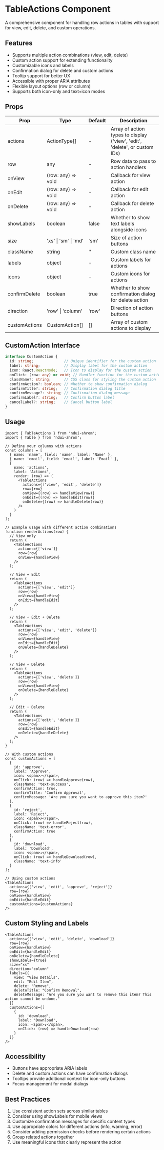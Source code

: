 # TableActions Component

A comprehensive component for handling row actions in tables with support for view, edit, delete, and custom operations.

## Features

- Supports multiple action combinations (view, edit, delete)
- Custom action support for extending functionality
- Customizable icons and labels
- Confirmation dialog for delete and custom actions
- Tooltip support for better UX
- Accessible with proper ARIA attributes
- Flexible layout options (row or column)
- Supports both icon-only and text+icon modes

## Props

| Prop | Type | Default | Description |
|------|------|---------|-------------|
| actions | ActionType[] | - | Array of action types to display ('view', 'edit', 'delete', or custom IDs) |
| row | any | - | Row data to pass to action handlers |
| onView | (row: any) => void | - | Callback for view action |
| onEdit | (row: any) => void | - | Callback for edit action |
| onDelete | (row: any) => void | - | Callback for delete action |
| showLabels | boolean | false | Whether to show text labels alongside icons |
| size | 'xs' \| 'sm' \| 'md' | 'sm' | Size of action buttons |
| className | string | '' | Custom class name |
| labels | object | - | Custom labels for actions |
| icons | object | - | Custom icons for actions |
| confirmDelete | boolean | true | Whether to show confirmation dialog for delete action |
| direction | 'row' \| 'column' | 'row' | Direction of action buttons |
| customActions | CustomAction[] | [] | Array of custom actions to display |

## CustomAction Interface

```typescript
interface CustomAction {
  id: string;              // Unique identifier for the custom action
  label: string;           // Display label for the custom action
  icon: React.ReactNode;   // Icon to display for the custom action
  onClick: (row: any) => void; // Handler function for the custom action
  className?: string;      // CSS class for styling the custom action
  confirmAction?: boolean; // Whether to show confirmation dialog
  confirmTitle?: string;   // Confirmation dialog title
  confirmMessage?: string; // Confirmation dialog message
  confirmLabel?: string;   // Confirm button label
  cancelLabel?: string;    // Cancel button label
}
```

## Usage

```tsx
import { TableActions } from 'ndui-ahrom';
import { Table } from 'ndui-ahrom';

// Define your columns with actions
const columns = [
  { name: 'name', field: 'name', label: 'Name' },
  { name: 'email', field: 'email', label: 'Email' },
  {
    name: 'actions',
    label: 'Actions',
    render: (row) => (
      <TableActions
        actions={['view', 'edit', 'delete']}
        row={row}
        onView={(row) => handleView(row)}
        onEdit={(row) => handleEdit(row)}
        onDelete={(row) => handleDelete(row)}
      />
    )
  }
];

// Example usage with different action combinations
function renderActions(row) {
  // View only
  return (
    <TableActions
      actions={['view']}
      row={row}
      onView={handleView}
    />
  );
  
  // View + Edit
  return (
    <TableActions
      actions={['view', 'edit']}
      row={row}
      onView={handleView}
      onEdit={handleEdit}
    />
  );
  
  // View + Edit + Delete
  return (
    <TableActions
      actions={['view', 'edit', 'delete']}
      row={row}
      onView={handleView}
      onEdit={handleEdit}
      onDelete={handleDelete}
    />
  );
  
  // View + Delete
  return (
    <TableActions
      actions={['view', 'delete']}
      row={row}
      onView={handleView}
      onDelete={handleDelete}
    />
  );
  
  // Edit + Delete
  return (
    <TableActions
      actions={['edit', 'delete']}
      row={row}
      onEdit={handleEdit}
      onDelete={handleDelete}
    />
  );
}

// With custom actions
const customActions = [
  {
    id: 'approve',
    label: 'Approve',
    icon: <span>✓</span>,
    onClick: (row) => handleApprove(row),
    className: 'text-success',
    confirmAction: true,
    confirmTitle: 'Confirm Approval',
    confirmMessage: 'Are you sure you want to approve this item?'
  },
  {
    id: 'reject',
    label: 'Reject',
    icon: <span>✗</span>,
    onClick: (row) => handleReject(row),
    className: 'text-error',
    confirmAction: true
  },
  {
    id: 'download',
    label: 'Download',
    icon: <span>↓</span>,
    onClick: (row) => handleDownload(row),
    className: 'text-info'
  }
];

// Using custom actions
<TableActions
  actions={['view', 'edit', 'approve', 'reject']}
  row={row}
  onView={handleView}
  onEdit={handleEdit}
  customActions={customActions}
/>
```

## Custom Styling and Labels

```tsx
<TableActions
  actions={['view', 'edit', 'delete', 'download']}
  row={row}
  onView={handleView}
  onEdit={handleEdit}
  onDelete={handleDelete}
  showLabels={true}
  size="xs"
  direction="column"
  labels={{
    view: "View Details",
    edit: "Edit Item",
    delete: "Remove",
    deleteTitle: "Confirm Removal",
    deleteMessage: "Are you sure you want to remove this item? This action cannot be undone."
  }}
  customActions={[
    {
      id: 'download',
      label: 'Download',
      icon: <span>↓</span>,
      onClick: (row) => handleDownload(row)
    }
  ]}
/>
```

## Accessibility

- Buttons have appropriate ARIA labels
- Delete and custom actions can have confirmation dialogs
- Tooltips provide additional context for icon-only buttons
- Focus management for modal dialogs

## Best Practices

1. Use consistent action sets across similar tables
2. Consider using showLabels for mobile views
3. Customize confirmation messages for specific content types
4. Use appropriate colors for different actions (info, warning, error)
5. Consider adding permission checks before rendering certain actions
6. Group related actions together
7. Use meaningful icons that clearly represent the action